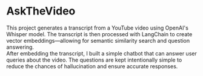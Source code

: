 # AskTheVideo
This project generates a transcript from a YouTube video using OpenAI's Whisper model. 
The transcript is then processed with LangChain to create vector embeddings—allowing for semantic similarity search and question answering.  
After embedding the transcript, I built a simple chatbot that can answer user queries about the video. 
The questions are kept intentionally simple to reduce the chances of hallucination and ensure accurate responses.
